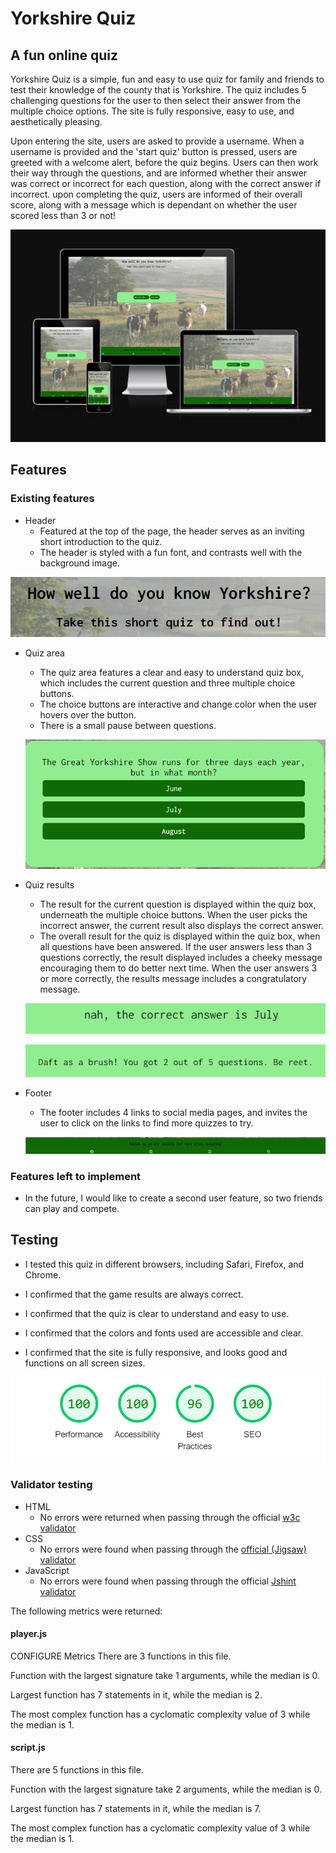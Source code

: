 # Yorkshire Quiz
## A fun online quiz
Yorkshire Quiz is a simple, fun and easy to use quiz for family and friends to test their knowledge of the county that is Yorkshire. The quiz includes 5 challenging questions for the user to then select their answer from the multiple choice options. The site is fully responsive, easy to use, and aesthetically pleasing.

Upon entering the site, users are asked to provide a username. When a username is provided and the 'start quiz' button is pressed, users are greeted with a welcome alert, before the quiz begins. Users can then work their way through the questions, and are informed whether their answer was correct or incorrect for each question, along with the correct answer if incorrect. upon completing the quiz, users are informed of their overall score, along with a message which is dependant on whether the user scored less than 3 or not!

!["Am i Responsive?" screenshot](assets/images/screenshot-amiresponsive.png)

## Features
### Existing features

* Header
  * Featured at the top of the page, the header serves as an inviting short introduction to the quiz.
  * The header is styled with a fun font, and contrasts well with the background image.

![Screenshot of header](assets/images/screenshot-header.png)

* Quiz area
  * The quiz area features a clear and easy to understand quiz box, which includes the current question and three multiple choice buttons.
  *  The choice buttons are interactive and change color when the user hovers over the button.
  * There is a small pause between questions.

  ![Game area screenshot](assets/images/screenshot-game-area.png)

* Quiz results
  * The result for the current question is displayed within the quiz box, underneath the multiple choice buttons. When the user picks the incorrect answer, the current result also displays the correct answer.
  * The overall result for the quiz is displayed within the quiz box, when all questions have been answered. If the user answers less than 3 questions correctly, the result displayed includes a cheeky message encouraging them to do better next time. When the user answers 3 or more correctly, the results message includes a congratulatory message.

  ![Screenshot of question result](assets/images/screenshot-result.png)

  ![Screenshot of final result](assets/images/screenshot-final-result.png)

* Footer
  * The footer includes 4 links to social media pages, and invites the user to click on the links to find more quizzes to try.

  ![Screenshot of footer](assets/images/screenshot-footer.png)

### Features left to implement

* In the future, I would like to create a second user feature, so two friends can play and compete.

## Testing

* I tested this quiz in different browsers, including Safari, Firefox, and Chrome.

* I confirmed that the game results are always correct.

* I confirmed that the quiz is clear to understand and easy to use.

* I confirmed that the colors and fonts used are accessible and clear.

* I confirmed that the site is fully responsive, and looks good and functions on all screen sizes.

![Screenshot of lighthouse scores](assets/images/screenshot-lighthouse.png)

### Validator testing

* HTML
  * No errors were returned when passing through the official [w3c validator](https://validator.w3.org/nu/?doc=https%3A%2F%2F8000-maryyoung12-yorkshirequ-z0v9cqgnooi.ws-eu114.gitpod.io%2F)
* CSS
  * No errors were found when passing through the [official (Jigsaw) validator](https://jigsaw.w3.org/css-validator/validator?uri=https%3A%2F%2F8000-maryyoung12-yorkshirequ-z0v9cqgnooi.ws-eu114.gitpod.io%2F&profile=css3svg&usermedium=all&warning=1&vextwarning=&lang=en)
* JavaScript
  * No errors were found when passing through the official [Jshint validator](https://jshint.com/)

The following metrics were returned:

#### player.js

CONFIGURE
Metrics
There are 3 functions in this file.

Function with the largest signature take 1 arguments, while the median is 0.

Largest function has 7 statements in it, while the median is 2.

The most complex function has a cyclomatic complexity value of 3 while the median is 1.

#### script.js 

There are 5 functions in this file.

Function with the largest signature take 2 arguments, while the median is 0.

Largest function has 7 statements in it, while the median is 7.

The most complex function has a cyclomatic complexity value of 3 while the median is 1.
  